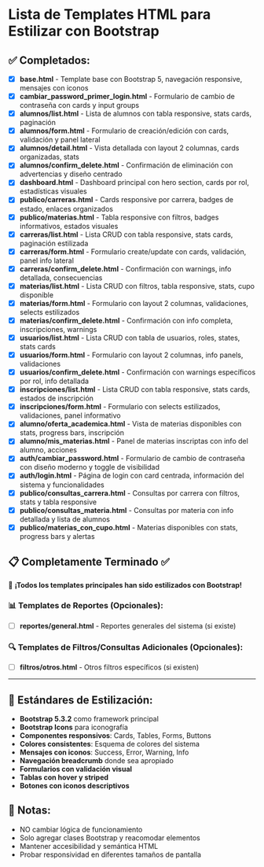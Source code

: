 # Lista de Templates HTML para Estilizar con Bootstrap

## ✅ Completados:
- [x] **base.html** - Template base con Bootstrap 5, navegación responsive, mensajes con iconos
- [x] **cambiar_password_primer_login.html** - Formulario de cambio de contraseña con cards y input groups
- [x] **alumnos/list.html** - Lista de alumnos con tabla responsive, stats cards, paginación
- [x] **alumnos/form.html** - Formulario de creación/edición con cards, validación y panel lateral
- [x] **alumnos/detail.html** - Vista detallada con layout 2 columnas, cards organizadas, stats
- [x] **alumnos/confirm_delete.html** - Confirmación de eliminación con advertencias y diseño centrado
- [x] **dashboard.html** - Dashboard principal con hero section, cards por rol, estadísticas visuales
- [x] **publico/carreras.html** - Cards responsive por carrera, badges de estado, enlaces organizados
- [x] **publico/materias.html** - Tabla responsive con filtros, badges informativos, estados visuales
- [x] **carreras/list.html** - Lista CRUD con tabla responsive, stats cards, paginación estilizada
- [x] **carreras/form.html** - Formulario create/update con cards, validación, panel info lateral
- [x] **carreras/confirm_delete.html** - Confirmación con warnings, info detallada, consecuencias
- [x] **materias/list.html** - Lista CRUD con filtros, tabla responsive, stats, cupo disponible
- [x] **materias/form.html** - Formulario con layout 2 columnas, validaciones, selects estilizados
- [x] **materias/confirm_delete.html** - Confirmación con info completa, inscripciones, warnings
- [x] **usuarios/list.html** - Lista CRUD con tabla de usuarios, roles, states, stats cards
- [x] **usuarios/form.html** - Formulario con layout 2 columnas, info panels, validaciones
- [x] **usuarios/confirm_delete.html** - Confirmación con warnings específicos por rol, info detallada
- [x] **inscripciones/list.html** - Lista CRUD con tabla responsive, stats cards, estados de inscripción
- [x] **inscripciones/form.html** - Formulario con selects estilizados, validaciones, panel informativo
- [x] **alumno/oferta_academica.html** - Vista de materias disponibles con stats, progress bars, inscripción
- [x] **alumno/mis_materias.html** - Panel de materias inscriptas con info del alumno, acciones
- [x] **auth/cambiar_password.html** - Formulario de cambio de contraseña con diseño moderno y toggle de visibilidad
- [x] **auth/login.html** - Página de login con card centrada, información del sistema y funcionalidades
- [x] **publico/consultas_carrera.html** - Consultas por carrera con filtros, stats y tabla responsive
- [x] **publico/consultas_materia.html** - Consultas por materia con info detallada y lista de alumnos
- [x] **publico/materias_con_cupo.html** - Materias disponibles con stats, progress bars y alertas

## 📋 Completamente Terminado ✅

🎉 **¡Todos los templates principales han sido estilizados con Bootstrap!**

### 📊 **Templates de Reportes (Opcionales):**
- [ ] **reportes/general.html** - Reportes generales del sistema (si existe)

### 🔍 **Templates de Filtros/Consultas Adicionales (Opcionales):**
- [ ] **filtros/otros.html** - Otros filtros específicos (si existen)

---

## 🎨 **Estándares de Estilización:**
- **Bootstrap 5.3.2** como framework principal
- **Bootstrap Icons** para iconografía
- **Componentes responsivos**: Cards, Tables, Forms, Buttons
- **Colores consistentes**: Esquema de colores del sistema
- **Mensajes con iconos**: Success, Error, Warning, Info
- **Navegación breadcrumb** donde sea apropiado
- **Formularios con validación visual**
- **Tablas con hover y striped**
- **Botones con iconos descriptivos**

## 📝 **Notas:**
- NO cambiar lógica de funcionamiento
- Solo agregar clases Bootstrap y reacomodar elementos
- Mantener accesibilidad y semántica HTML
- Probar responsividad en diferentes tamaños de pantalla
